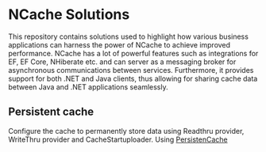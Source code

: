 # NCache Solutions

This repository contains solutions used to highlight how various business applications can harness the power of NCache to achieve improved performance. NCache has a lot of powerful features such as integrations for EF, EF Core, NHiberate etc. and can server as a messaging broker for asynchronous communications between services. Furthermore, it provides support for both .NET and Java clients, thus allowing for sharing cache data between Java and .NET applications seamlessly.

## Persistent cache
Configure the cache to permanently store data using Readthru provider, WriteThru provider and CacheStartuploader. Using [PersistenCache](PersistentCache\README.md)